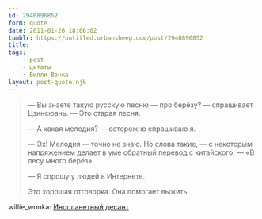 ```yaml
---
id: 2940896852
form: quote
date: 2011-01-26 18:06:02
tumblr: https://untitled.urbansheep.com/post/2940896852
title: 
tags:
    - post
    - цитаты
    - Вилли Вонка
layout: post-quote.njk
---
```


<blockquote>
<p>—&nbsp;Вы знаете такую русскую песню — про берёзу? — спрашивает Цзинсюань. — Это старая песня.</p>
<p>—&nbsp;А какая мелодия? — осторожно спрашиваю я.</p>
<p>—&nbsp;Эх! Мелодия — точно не знаю. Но слова такие, — с некоторым напряжением делает в уме обратный перевод с китайского, — «В лесу много берёз».</p>
<p>—&nbsp;Я спрошу у людей в Интернете.</p>
<p>Это хорошая отговорка. Она помогает выжить.</p>
</blockquote>

willie_wonka: <a href="http://willie-wonka.livejournal.com/533768.html">Инопланетный десант</a>
